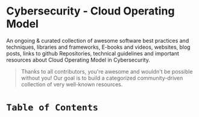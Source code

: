 #  Cybersecurity - Cloud Operating Model

An ongoing & curated collection of awesome software best practices and techniques, libraries and frameworks, E-books and videos, websites, blog posts, links to github Repositories, technical guidelines and important resources about Cloud Operating Model in Cybersecurity.
> Thanks to all contributors, you're awesome and wouldn't be possible without you! Our goal is to build a categorized community-driven collection of very well-known resources.

# `Table of Contents`

